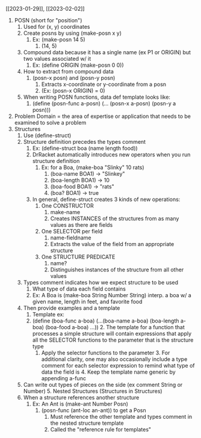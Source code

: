 [[2023-01-29]], [[2023-02-02]]

1. POSN (short for "position")
	1. Used for (x, y) coordinates
	2. Create posns by using (make-posn x y)
		1. Ex: (make-posn 14 5)
			1. (14, 5)
	3. Compound data because it has a single name (ex P1 or ORIGIN) but two values associated w/ it
		1. Ex: (define ORIGIN (make-posn 0 0))
	4. How to extract from compound data
		1. (posn-x posn) and (posn-y posn)
			1. Extracts x-coordinate or y-coordinate from a posn
			2. (Ex: (posn-x ORIGIN) = 0)
	5. When writing POSN functions, data def template looks like:
		1. (define (posn-func a-posn) 
			  (... (posn-x a-posn)
			  (posn-y a posn)))
  2. Problem Domain = the area of expertise or application that needs to be examined to solve a problem
  3. Structures
	  1. Use (define-struct)
	  2. Structure definition precedes the types comment
		  1. Ex: (define-struct boa (name length food))
		  2. DrRacket automatically introduces new operators when you run structure definition
			  1. Ex: for a Boa, (make-boa "Slinky" 10 rats)
				  1. (boa-name BOA1) -> "Slinkey"
				  2. (boa-length BOA1) -> 10
				  3. (boa-food BOA1) -> "rats"
				  4. (boa? BOA1) -> true
		  3. In general, define-struct creates 3 kinds of new operations:
			  1. One CONSTRUCTOR
				  1. make-name
				  2. Creates INSTANCES of the structures from as many values as there are fields
			  2. One SELECTOR per field
				  1. name-fieldname
				  2. Extracts the value of the field from an appropriate structure
			  3. One STRUCTURE PREDICATE
				  1. name?
				  2. Distinguishes instances of the structure from all other values
	  3. Types comment indicates how we expect structure to be used
		  1. What type of data each field contains
		  2. Ex: A Boa is (make-boa String Number String)
			  interp. a boa w/ a given name, length in feet, and favorite food
	  4. Then provide examples and a template
		  1. Template ex:
			1. (define (boa-func a-boa)
			      (...(boa-name a-boa)
			          (boa-length a-boa)
			          (boa-food a-boa) ...))
			  2. The template for a function that processes a simple structure will contain expressions that apply all the SELECTOR functions to the parameter that is the structure type
				  1. Apply the selector functions to the parameter
			  3. For additional clarity, one may also occasionally include a type comment for each selector expression to remind what type of data the field is 
			  4. Keep the template name generic by appending a-func
		2. Can write out types of pieces on the side (ex comment String or Number)
	5. Nested Structures (Structures in Structures)
		1. When a structure references another structure
			1. Ex: An Ant is (make-ant Number Posn)
				1. (posn-func (ant-loc an-ant)) to get a Posn 
					1. Must reference the other template and types comment in the nested structure template
					2. Called the "reference rule for templates"